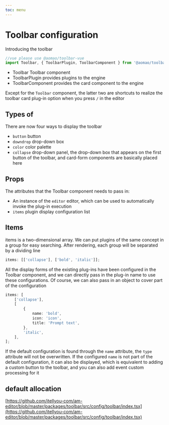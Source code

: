 ```yaml
---
toc: menu
---
```


# Toolbar configuration

Introducing the toolbar

```ts
//vue please use @aomao/toolbar-vue
import Toolbar, { ToolbarPlugin, ToolbarComponent } from '@aomao/toolbar';
```

-   Toolbar Toolbar component
-   ToolbarPlugin provides plugins to the engine
-   ToolbarComponent provides the card component to the engine

Except for the `Toolbar` component, the latter two are shortcuts to realize the toolbar card plug-in option when you press `/` in the editor

## Types of

There are now four ways to display the toolbar

-   `button` button
-   `downdrop` drop-down box
-   `color` color palette
-   `collapse` drop-down panel, the drop-down box that appears on the first button of the toolbar, and card-form components are basically placed here

## Props

The attributes that the Toolbar component needs to pass in:

-   An instance of the `editor` editor, which can be used to automatically invoke the plug-in execution
-   `items` plugin display configuration list

## Items

items is a two-dimensional array. We can put plugins of the same concept in a group for easy searching. After rendering, each group will be separated by a dividing line

```ts
items: [['collapse'], ['bold', 'italic']];
```

All the display forms of the existing plug-ins have been configured in the Toolbar component, and we can directly pass in the plug-in name to use these configurations. Of course, we can also pass in an object to cover part of the configuration

```ts
items: [
	['collapse'],
	[
		{
			name: 'bold',
			icon: 'icon',
			title: 'Prompt text',
		},
		'italic',
	],
];
```

If the default configuration is found through the `name` attribute, the `type` attribute will not be overwritten. If the configured `name` is not part of the default configuration, it can also be displayed, which is equivalent to adding a custom button to the toolbar, and you can also add event custom processing for it

## default allocation

[https://github.com/itellyou-com/am-editor/blob/master/packages/toolbar/src/config/toolbar/index.tsx](https://github.com/itellyou-com/am-editor/blob/master/packages/toolbar/src/config/toolbar/index.tsx)
